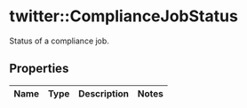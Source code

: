 # twitter::ComplianceJobStatus

Status of a compliance job.

## Properties
Name | Type | Description | Notes
------------ | ------------- | ------------- | -------------


